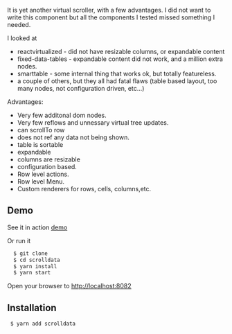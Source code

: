 It is yet another virtual scroller, with a few advantages. I did not want to
write this component but all the components I tested missed something I needed.

I looked at
 * reactvirtualized - did not have resizable columns, or expandable content
 * fixed-data-tables - expandable content did not work, and a million extra nodes.
 * smarttable - some internal thing that works ok, but totally featureless.
 * a couple of others, but they all had fatal flaws (table based layout, too many nodes, not configuration driven, etc...)


Advantages:
  * Very few additonal dom nodes.
  * Very few reflows and unnessary virtual tree updates.
  * can scrollTo row
  * does not ref any data not being shown.
  * table is sortable
  * expandable
  * columns are resizable
  * configuration based.
  * Row level actions.
  * Row level Menu.
  * Custom renderers for rows, cells, columns,etc.



## Demo
See it in action [demo](./demo/index.html)

Or run it 

```sh
  $ git clone
  $ cd scrolldata
  $ yarn install
  $ yarn start
```
Open your browser to [http://localhost:8082](http://localhost:8082)

## Installation
```sh
 $ yarn add scrolldata
```
